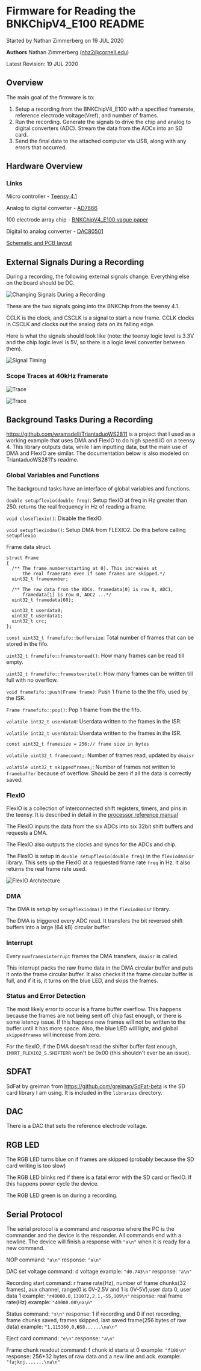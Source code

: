 # Firmware for Reading the BNKChipV4_E100 README
Started by Nathan Zimmerberg on 19 JUL 2020

**Authors** Nathan Zimmerberg (nhz2@cornell.edu)

Latest Revision: 19 JUL 2020

## Overview

The main goal of the firmware is to:

1. Setup a recording from the BNKChipV4_E100 with a specified framerate, reference electrode voltage(Vref), and number of frames. 
2. Run the recording. Generate the signals to drive the chip and analog to digital converters (ADC). Stream the data from the ADCs into an SD card.
3. Send the final data to the attached computer via USB, along with any errors that occurred.

## Hardware Overview

### Links

Micro controller - [Teensy 4.1](https://www.pjrc.com/teensy/)

Analog to digital converter - [AD7866](https://www.analog.com/media/en/technical-documentation/data-sheets/AD7866.pdf)

100 electrode array chip - [BNKChipV4_E100 vague paper](https://doi.org/10.1016/j.bios.2012.09.058)

Digital to analog converter - [DAC80501](https://www.ti.com/lit/ds/symlink/dac80501.pdf)

[Schematic and PCB layout](https://easyeda.com/nzimmerberg/amp-chip)

## External Signals During a Recording

During a recording, the following external signals change. Everything else on the board should be DC.

![Changing Signals During a Recording](../diagrams/ChangingSignalsRecording.png)

These are the two signals going into the BNKChip from the teensy 4.1.

CCLK is the clock, and CSCLK is a signal to start a new frame. CCLK clocks in CSCLK and clocks out the analog data on its falling edge. 

Here is what the signals should look like (note: the teensy logic level is 3.3V and the chip logic level is 5V, so there is a logic level converter between them).

![Signal Timing](../diagrams/cclkcsclk.png)

### Scope Traces at 40kHz Framerate

![Trace](../diagrams/CSCLKandCCLKandACSscope40k.png)

![Trace](../diagrams/ASCLKandACSandCCLKscope40k.png)


## Background Tasks During a Recording 

https://github.com/wramsdell/TriantaduoWS2811 is a project that I used as a working 
example that uses DMA and FlexIO to do high speed IO on a teensy 4. 
This library outputs data, while I am inputting data, but the main use of DMA and FlexIO
are similar. The documentation below is also modeled on TriantaduoWS2811's readme.

### Global Variables and Functions

The background tasks have an interface of global variables and functions.


`double setupflexio(double freq)`: Setup flexIO at freq in Hz greater than 250.
returns the real frequency in Hz of reading a frame.

`void closeflexio()`: Disable the flexIO.

`void setupflexiodma()`: Setup DMA from FLEXIO2. Do this before calling `setupflexio`

Frame data struct.

```
struct Frame
{
  /** The frame number(starting at 0). This increases at 
      the real framerate even if some frames are skipped.*/
  uint32_t framenumber;
  
  /** The raw data from the ADCs. framedata[0] is row 0, ADC1, 
      framedata[1] is row 0, ADC2 ...*/
  uint32_t framedata[60];
  
  uint32_t userdata0;
  uint32_t userdata1;
  uint32_t crc;
};
```

`const uint32_t framefifo::buffersize`: Total number of frames that can be stored in the fifo.

`uint32_t framefifo::framestoread()`: How many frames can be read till empty.

`uint32_t framefifo::framestowrite()`: How many frames can be written till full with no overflow.

`void framefifo::push(Frame frame)`: Push 1 frame to the the fifo, used by the ISR.

`Frame framefifo::pop()`: Pop 1 frame from the the fifo.

`volatile int32_t userdata0`: Userdata written to the frames in the ISR.

`volatile int32_t userdata1`: Userdata written to the frames in the ISR.

`const uint32_t framesize = 256;// frame size in bytes`

`volatile uint32_t framecount;`: Number of frames read, updated by `dmaisr`

`volatile uint32_t skippedframes;`: Number of frames not written to `framebuffer` because of overflow. Should be zero if all the data is correctly saved.

### FlexIO

FlexIO is a collection of interconnected shift registers, timers, and pins in the teensy.
It is described in detail in the [processor reference manual](https://www.pjrc.com/teensy/IMXRT1060RM_rev2.pdf)

The FlexIO inputs the data from the six ADCs into six 32bit shift buffers and requests a DMA.

The FlexIO also outputs the clocks and syncs for the ADCs and chip.

The FlexIO is setup in `double setupflexio(double freq)` in the `flexiodmaisr` library.
This sets up the FlexIO at a requested frame rate `freq` in Hz. It also returns the real frame rate used.

![FlexIO Architecture](../diagrams/flexioarc.png)

### DMA

The DMA is setup by `setupflexiodma()` in the `flexiodmaisr` library.

The DMA is triggered every ADC read. It transfers the bit reversed shift buffers 
into a large (64 kB) circular buffer.

### Interrupt

Every `numframesinterrupt` frames the DMA transfers, `dmaisr` is called.

This interrupt packs the raw frame data in the DMA circular buffer and puts it onto the 
frame circular buffer. It also checks if the frame circular buffer is full, and if it is, it turns on the blue LED, and skips the frames.


### Status and Error Detection

The most likely error to occur is a frame buffer overflow. This happens because the
 frames are not being sent off chip fast enough, or there is some latency issue. 
If this happens new frames will not be written to the buffer until it has more space. Also, the blue LED will light, and global `skippedframes` will increase from zero.

For the flexIO, if the DMA doesn't read the shifter buffer fast enough, `IMXRT_FLEXIO2_S.SHIFTERR` won't be 0x00 (this shouldn't ever be an issue).


## SDFAT

SdFat by greiman from https://github.com/greiman/SdFat-beta is the SD card library I am using. It is included in the `libraries` directory.

## DAC

There is a DAC that sets the reference electrode voltage.

## RGB LED

The RGB LED turns blue on if frames are skipped (probably because the SD card writing
is too slow)

The RGB LED blinks red if there is a fatal error with the SD card or flexIO. If this happens power cycle the device.

The RGB LED green is on during a recording.

## Serial Protocol

The serial protocol is a command and response where the PC is the commander and the device is the responder.
All commands end with a newline.
The device will finish a response with `"a\n"` when it is ready for a new command.

NOP command:
    `"a\n"`
response:
    `"a\n"`

DAC set voltage command:
    d voltage
example:
    `"d0.743\n"`
response:
    `"a\n"`

Recording start command:
    r frame rate(Hz), number of frame chunks(32 frames), aux channel, 
    range(0 is 0V-2.5V and 1 is 0V-5V),user data 0, user data 1
example:
    `"r40000.0,131072,2,1,-55,109\n"`
response:
    real frame rate(Hz)
example:
    `"40000.00\na\n"`

Status command:
    `"s\n"`
response:
    1 if recording and 0 if not recording, frame chunks saved, frames skipped, last saved frame(256 bytes of raw data)
example:
    `"1,115360,0,�S8......\na\n"`

Eject card command:
    `"e\n"`
response:
    `"a\n"`

Frame chunk readout command:
    f chunk id starts at 0
example:
    `"f100\n"`
response:
    256*32 bytes of raw data and a new line and ack.
example:
    `"fajknj.......\na\n"`
    
